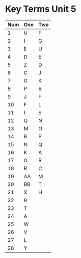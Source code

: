# Key Terms Unit 5

 Num | One | Two
 --- | --- | ---
  1  |  U  |  F
  2  |  I  |  G
  3  |  E  |  U
  4  |  D  |  E
  5  |  Z  |  D
  6  |  C  |  J
  7  |  G  |  K
  8  |  P  |  B
  9  |  J  |  F
  10 |  F  |  L
  11 |  I  |  S
  12 |  Q  |  N
  13 |  M  |  O
  14 |  B  |  P
  15 |  N  |  Q
  16 |  K  |  A
  17 |  O  |  R
  18 |  R  |  C
  19 |  AA |  M
  20 |  BB |  T
  21 |  X  |  H
  22 |  H  |
  23 |  T  |
  24 |  A  |
  25 |  W  |
  26 |  V  |
  27 |  L  |
  28 |  Y  |
